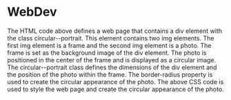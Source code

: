 # WebDev
The HTML code above defines a web page that contains a div element with the class circular--portrait. This element contains two img elements. The first img element is a frame and the second img element is a photo. The frame is set as the background image of the div element. The photo is positioned in the center of the frame and is displayed as a circular image. The circular--portrait class defines the dimensions of the div element and the position of the photo within the frame. The border-radius property is used to create the circular appearance of the photo. The above CSS code is used to style the web page and create the circular appearance of the photo.